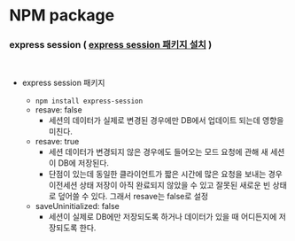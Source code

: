 # NPM package

### express session ( [express session 패키지 설치](https://www.npmjs.com/package/express-session) )

<br />

- express session 패키지

  - `npm install express-session`
  - resave: false
    - 세션의 데이터가 실제로 변경된 경우에만 DB에서 업데이트 되는데 영향을 미친다.
  - resave: true
    - 세션 데이터가 변경되지 않은 경우에도 들어오는 모드 요청에 관해 새 세션이 DB에 저장된다.
    - 단점이 있는데 동일한 클라이언트가 짧은 시간에 많은 요청을 보내는 경우 이전세션 상태 저장이 아직 완료되지 않았을 수 있고 잘못된 새로운 빈 상태로 덮어쓸 수 있다. 그래서 resave는 false로 설정
  - saveUninitialized: false
    - 세션이 실제로 DB에만 저장되도록 하거나 데이터가 있을 때 어디든지에 저장되도록 한다.
